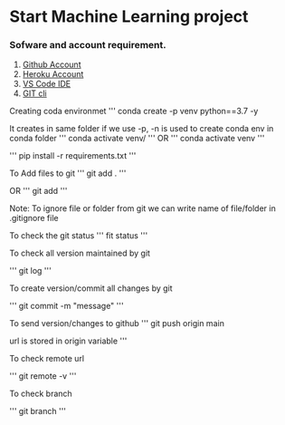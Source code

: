 # Start Machine Learning project

### Sofware and account requirement.

1. [Github Account](https://github.com)
2. [Heroku Account](https://dashboard.heroku.com/login)
3. [VS Code IDE](https://code.visualstudio.com/download)
4. [GIT cli](https://git-scm.com/downloads)

Creating coda environmet
'''
conda create -p venv python==3.7 -y

It creates in same folder if we use -p, -n is used to create conda env in conda folder
'''
conda activate venv/
'''
OR
'''
conda activate venv
'''

'''
pip install -r requirements.txt
'''

To Add files to git
'''
git add .
'''

OR
'''
git add <filename>
'''

Note: To ignore file or folder from git we can write name of file/folder in .gitignore file

To check the git status
'''
fit status
'''

To check all version maintained by git

'''
git log
'''

To create version/commit all changes by git

'''
git commit -m "message"
'''

To send version/changes to github
'''
git push origin main

url is stored in origin variable
'''

To check remote url 

'''
git remote -v
'''

To check branch

'''
git branch
'''